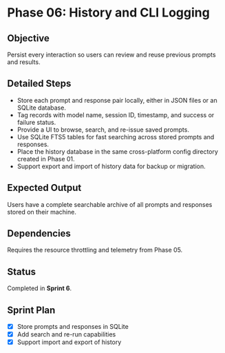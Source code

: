 # Phase 06: History and CLI Logging

## Objective
Persist every interaction so users can review and reuse previous prompts and results.

## Detailed Steps
- Store each prompt and response pair locally, either in JSON files or an SQLite database.
- Tag records with model name, session ID, timestamp, and success or failure status.
- Provide a UI to browse, search, and re-issue saved prompts.
- Use SQLite FTS5 tables for fast searching across stored prompts and responses.
- Place the history database in the same cross-platform config directory created in Phase 01.
- Support export and import of history data for backup or migration.

## Expected Output
Users have a complete searchable archive of all prompts and responses stored on their machine.

## Dependencies
Requires the resource throttling and telemetry from Phase 05.

## Status
Completed in **Sprint 6**.

## Sprint Plan
- [x] Store prompts and responses in SQLite
- [x] Add search and re-run capabilities
- [x] Support import and export of history
